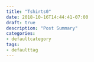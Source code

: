 ```yaml
---
title: "Tshirts0"
date: 2018-10-16T14:44:41-07:00
draft: true
description: "Post Summary"
categories:
- defaultcategory
tags:
- defaulttag
---
```


